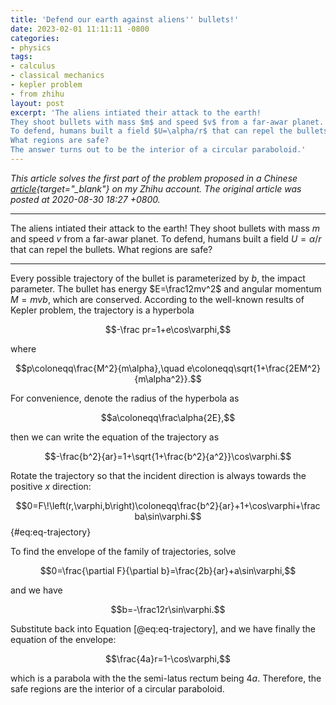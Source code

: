 ```yaml
---
title: 'Defend our earth against aliens'' bullets!'
date: 2023-02-01 11:11:11 -0800
categories:
- physics
tags:
- calculus
- classical mechanics
- kepler problem
- from zhihu
layout: post
excerpt: 'The aliens intiated their attack to the earth!
They shoot bullets with mass $m$ and speed $v$ from a far-awar planet.
To defend, humans built a field $U=\alpha/r$ that can repel the bullets.
What regions are safe?
The answer turns out to be the interior of a circular paraboloid.'
---
```


*This article solves the first part of the problem proposed in a
Chinese [article](https://zhuanlan.zhihu.com/p/206771750){target="_blank"} on my Zhihu account.
The original article was posted at 2020-08-30 18:27 +0800.*

---

The aliens intiated their attack to the earth!
They shoot bullets with mass $m$ and speed $v$ from a far-awar planet.
To defend, humans built a field $U=\alpha/r$ that can repel the bullets.
What regions are safe?

---

Every possible trajectory of the bullet is parameterized by $b$, the impact parameter.
The bullet has energy $E=\frac12mv^2$ and angular momentum $M=mvb$,
which are conserved.
According to the well-known results of Kepler problem,
the trajectory is a hyperbola

$$-\frac pr=1+e\cos\varphi,$$

where

$$p\coloneqq\frac{M^2}{m\alpha},\quad e\coloneqq\sqrt{1+\frac{2EM^2}{m\alpha^2}}.$$

For convenience, denote the radius of the hyperbola as

$$a\coloneqq\frac\alpha{2E},$$

then we can write the equation of the trajectory as

$$-\frac{b^2}{ar}=1+\sqrt{1+\frac{b^2}{a^2}}\cos\varphi.$$

Rotate the trajectory so that the incident direction is always towards the positive $x$ direction:

$$0=F\!\left(r,\varphi,b\right)\coloneqq\frac{b^2}{ar}+1+\cos\varphi+\frac ba\sin\varphi.$$ {#eq:eq-trajectory}

To find the envelope of the family of trajectories, solve

$$0=\frac{\partial F}{\partial b}=\frac{2b}{ar}+a\sin\varphi,$$

and we have

$$b=-\frac12r\sin\varphi.$$

Substitute back into Equation [@eq:eq-trajectory], and we have finally the equation of the envelope:

$$\frac{4a}r=1-\cos\varphi,$$

which is a parabola with the the semi-latus rectum being $4a$.
Therefore, the safe regions are the interior of a circular paraboloid.
